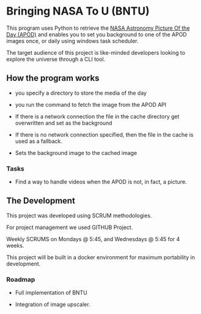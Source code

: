 # Bringing NASA To U (BNTU)

This program uses Python to retrieve the [NASA Astronomy Picture Of the Day (APOD)](https://apod.nasa.gov/apod/astropix.html) and enables you to set you background to one of the APOD images once, or daily using windows task scheduler.

The target audience of this project is like-minded developers looking to explore the universe through a CLI tool.

## How the program works

- you specify a directory to store the media of the day

- you run the command to fetch the image from the APOD API

- If there is a network connection the file in the cache directory get overwritten and set as the background

- If there is no network connection specified, then the file in the cache is used as a fallback.

- Sets the background image to the cached image

### Tasks

- Find a way to handle videos when the APOD is not, in fact, a picture.

## The Development

This project was developed using SCRUM methodologies.

For project management we used GITHUB Project.

Weekly SCRUMS on Mondays @ 5:45, and Wednesdays @ 5:45 for 4 weeks.

This project will be built in a docker environment for maximum portability in development.

### Roadmap

- Full implementation of BNTU

- Integration of image upscaler. 